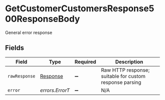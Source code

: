# GetCustomerCustomersResponse500ResponseBody

General error response


## Fields

| Field                                                                 | Type                                                                  | Required                                                              | Description                                                           |
| --------------------------------------------------------------------- | --------------------------------------------------------------------- | --------------------------------------------------------------------- | --------------------------------------------------------------------- |
| `rawResponse`                                                         | [Response](https://developer.mozilla.org/en-US/docs/Web/API/Response) | :heavy_minus_sign:                                                    | Raw HTTP response; suitable for custom response parsing               |
| `error`                                                               | *errors.ErrorT*                                                       | :heavy_minus_sign:                                                    | N/A                                                                   |